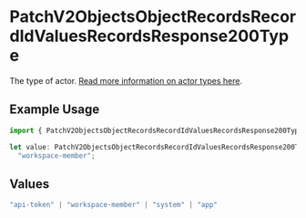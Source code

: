 # PatchV2ObjectsObjectRecordsRecordIdValuesRecordsResponse200Type

The type of actor. [Read more information on actor types here](/docs/actors).

## Example Usage

```typescript
import { PatchV2ObjectsObjectRecordsRecordIdValuesRecordsResponse200Type } from "attio-js/models/operations";

let value: PatchV2ObjectsObjectRecordsRecordIdValuesRecordsResponse200Type =
  "workspace-member";
```

## Values

```typescript
"api-token" | "workspace-member" | "system" | "app"
```